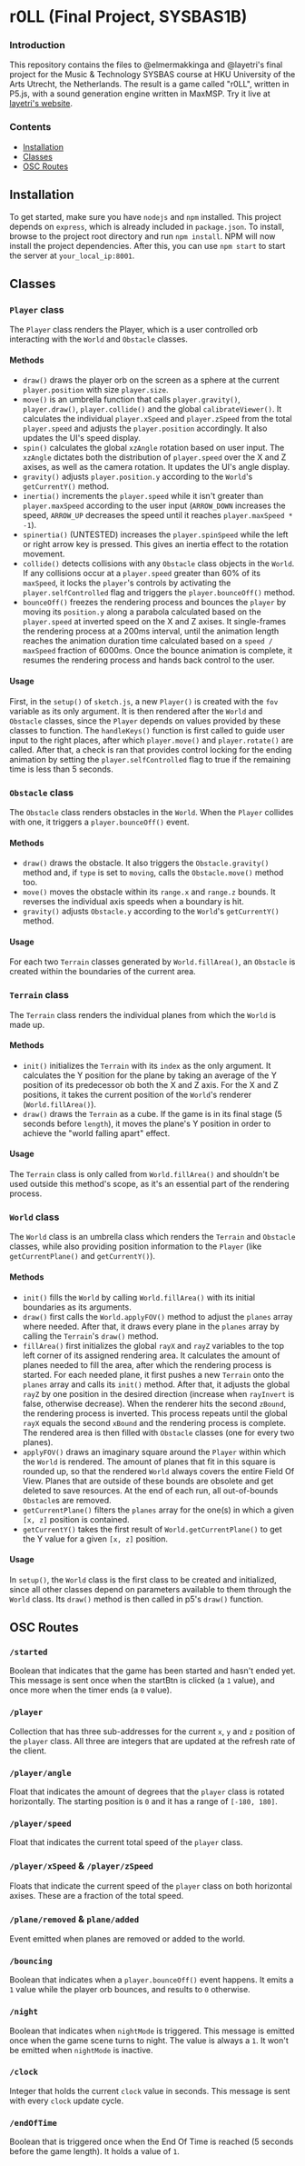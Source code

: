 # r0LL (Final Project, SYSBAS1B)

### Introduction
This repository contains the files to @elmermakkinga and @layetri's final project for the Music & Technology SYSBAS course at HKU University of the Arts Utrecht, the Netherlands. The result is a game called "r0LL", written in P5.js, with a sound generation engine written in MaxMSP. Try it live at [layetri's website](https://mt.layetri.nl/projects/roll).

### Contents
- [Installation](#installation)
- [Classes](#classes)
- [OSC Routes](#osc-routes)

## Installation
To get started, make sure you have `nodejs` and `npm` installed. This project depends on `express`, which is already included in `package.json`.
To install, browse to the project root directory and run `npm install`. NPM will now install the project dependencies. After this, you can use `npm start` to start the server at `your_local_ip:8001`.

## Classes
### `Player` class
The `Player` class renders the Player, which is a user controlled orb interacting with the `World` and `Obstacle` classes.

#### Methods
- `draw()` draws the player orb on the screen as a sphere at the current `player.position` with size `player.size`.
- `move()` is an umbrella function that calls `player.gravity()`, `player.draw()`, `player.collide()` and the global `calibrateViewer()`. It calculates the individual `player.xSpeed` and `player.zSpeed` from the total `player.speed` and adjusts the `player.position` accordingly. It also updates the UI's speed display.
- `spin()` calculates the global `xzAngle` rotation based on user input. The `xzAngle` dictates both the distribution of `player.speed` over the X and Z axises, as well as the camera rotation. It updates the UI's angle display.
- `gravity()` adjusts `player.position.y` according to the `World`'s `getCurrentY()` method.
- `inertia()` increments the `player.speed` while it isn't greater than `player.maxSpeed` according to the user input (`ARROW_DOWN` increases the speed, `ARROW_UP` decreases the speed until it reaches `player.maxSpeed * -1`).
- `spinertia()` (UNTESTED) increases the `player.spinSpeed` while the left or right arrow key is pressed. This gives an inertia effect to the rotation movement.
- `collide()` detects collisions with any `Obstacle` class objects in the `World`. If any collisions occur at a `player.speed` greater than 60% of its `maxSpeed`, it locks the `player`'s controls by activating the `player.selfControlled` flag and triggers the `player.bounceOff()` method.
- `bounceOff()` freezes the rendering process and bounces the `player` by moving its `position.y` along a parabola calculated based on the `player.speed` at inverted speed on the X and Z axises. It single-frames the rendering process at a 200ms interval, until the animation length reaches the animation duration time calculated based on a `speed / maxSpeed` fraction of 6000ms. Once the bounce animation is complete, it resumes the rendering process and hands back control to the user.

#### Usage
First, in the `setup()` of `sketch.js`, a new `Player()` is created with the `fov` variable as its only argument. It is then rendered after the `World` and `Obstacle` classes, since the `Player` depends on values provided by these classes to function. The `handleKeys()` function is first called to guide user input to the right places, after which `player.move()` and `player.rotate()` are called. After that, a check is ran that provides control locking for the ending animation by setting the `player.selfControlled` flag to true if the remaining time is less than 5 seconds.

### `Obstacle` class
The `Obstacle` class renders obstacles in the `World`. When the `Player` collides with one, it triggers a `player.bounceOff()` event.

#### Methods
- `draw()` draws the obstacle. It also triggers the `Obstacle.gravity()` method and, if `type` is set to `moving`, calls the `Obstacle.move()` method too.
- `move()` moves the obstacle within its `range.x` and `range.z` bounds. It reverses the individual axis speeds when a boundary is hit.
- `gravity()` adjusts `Obstacle.y` according to the `World`'s `getCurrentY()` method.

#### Usage
For each two `Terrain` classes generated by `World.fillArea()`, an `Obstacle` is created within the boundaries of the current area.

### `Terrain` class
The `Terrain` class renders the individual planes from which the `World` is made up.

#### Methods
- `init()` initializes the `Terrain` with its `index` as the only argument. It calculates the Y position for the plane by taking an average of the Y position of its predecessor ob both the X and Z axis. For the X and Z positions, it takes the current position of the `World`'s renderer (`World.fillArea()`).
- `draw()` draws the `Terrain` as a cube. If the game is in its final stage (5 seconds before `length`), it moves the plane's Y position in order to achieve the "world falling apart" effect.

#### Usage
The `Terrain` class is only called from `World.fillArea()` and shouldn't be used outside this method's scope, as it's an essential part of the rendering process.

### `World` class
The `World` class is an umbrella class which renders the `Terrain` and `Obstacle` classes, while also providing position information to the `Player` (like `getCurrentPlane()` and `getCurrentY()`).

#### Methods
- `init()` fills the `World` by calling `World.fillArea()` with its initial boundaries as its arguments.
- `draw()` first calls the `World.applyFOV()` method to adjust the `planes` array where needed. After that, it draws every plane in the `planes` array by calling the `Terrain`'s `draw()` method.
- `fillArea()` first initializes the global `rayX` and `rayZ` variables to the top left corner of its assigned rendering area. It calculates the amount of planes needed to fill the area, after which the rendering process is started. For each needed plane, it first pushes a new `Terrain` onto the `planes` array and calls its `init()` method. After that, it adjusts the global `rayZ` by one position in the desired direction (increase when `rayInvert` is false, otherwise decrease). When the renderer hits the second `zBound`, the rendering process is inverted. This process repeats until the global `rayX` equals the second `xBound` and the rendering process is complete. The rendered area is then filled with `Obstacle` classes (one for every two planes).
- `applyFOV()` draws an imaginary square around the `Player` within which the `World` is rendered. The amount of planes that fit in this square is rounded up, so that the rendered `World` always covers the entire Field Of View. Planes that are outside of these bounds are obsolete and get deleted to save resources. At the end of each run, all out-of-bounds `Obstacle`s are removed.
- `getCurrentPlane()` filters the `planes` array for the one(s) in which a given `[x, z]` position is contained.
- `getCurrentY()` takes the first result of `World.getCurrentPlane()` to get the Y value for a given `[x, z]` position.

#### Usage
In `setup()`, the `World` class is the first class to be created and initialized, since all other classes depend on parameters available to them through the `World` class. Its `draw()` method is then called in p5's `draw()` function.

## OSC Routes
### `/started`
Boolean that indicates that the game has been started and hasn't ended yet. This message is sent once when the startBtn is clicked (a `1` value), and once more when the timer ends (a `0` value).

### `/player`
Collection that has three sub-addresses for the current `x`, `y` and `z` position of the `player` class. All three are integers that are updated at the refresh rate of the client.

### `/player/angle`
Float that indicates the amount of degrees that the `player` class is rotated horizontally. The starting position is `0` and it has a range of `[-180, 180]`.

### `/player/speed`
Float that indicates the current total speed of the `player` class.

### `/player/xSpeed` & `/player/zSpeed`
Floats that indicate the current speed of the `player` class on both horizontal axises. These are a fraction of the total speed.

### `/plane/removed` & `plane/added`
Event emitted when planes are removed or added to the world.

### `/bouncing`
Boolean that indicates when a `player.bounceOff()` event happens. It emits a `1` value while the player orb bounces, and results to `0` otherwise.

### `/night`
Boolean that indicates when `nightMode` is triggered. This message is emitted once when the game scene turns to night. The value is always a `1`. It won't be emitted when `nightMode` is inactive.

### `/clock`
Integer that holds the current `clock` value in seconds. This message is sent with every `clock` update cycle.

### `/endOfTime`
Boolean that is triggered once when the End Of Time is reached (5 seconds before the game length). It holds a value of `1`.